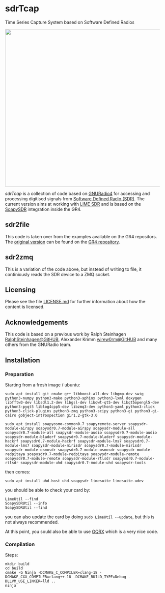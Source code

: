 # sdrTcap
Time Series Capture System based on Software Defined Radios 

<div style="margin-left:auto;margin-right:auto;text-align:center">
<img src="https://raw.githubusercontent.com/xaratustrah/sdrTcap/master/rsrc/sdrTcap.jpg" width="512">
</div>  

*sdrTcap* is a collection of code based on [GNURadio4](https://github.com/fair-acc/gnuradio4) for accessing and processing digitised signals from [Software Defined Radio (SDR)](https://de.wikipedia.org/wiki/Software_Defined_Radio). The current version aims at working with [LIME SDR](https://limemicro.com/boards/limesdr/) and is based on the [SoapySDR](https://github.com/pothosware/SoapySDR/wiki) integration inside the GR4.

## sdr2file

This code is taken over from the examples available on the GR4 repositors. The [original version](https://raw.githubusercontent.com/fair-acc/gnuradio4/refs/heads/main/blocks/soapy/src/soapy_example.cpp) can be found on the [GR4 repository](https://github.com/fair-acc/gnuradio4/tree/main).

## sdr2zmq

This is a variation of the code above, but instead of writing to file, it continiously reads the SDR device to a ZMQ socket.

## Licensing

Please see the file [LICENSE.md](./LICENSE.md) for further information about how the content is licensed.

## Acknowledgements

This code is based on a previous work by Ralph Steinhagen [RalphSteinhagen@GitHUB](https://github.com/RalphSteinhagen), Alexander Krimm [wirew0rm@GitHUB](https://github.com/wirew0rm) and many others from the GNURadio team.

## Installation

### Preparation
Starting from a fresh image / ubuntu:

```
sudo apt install git cmake g++ libboost-all-dev libgmp-dev swig python3-numpy python3-mako python3-sphinx python3-lxml doxygen libfftw3-dev libsdl1.2-dev libgsl-dev libqwt-qt5-dev libqt5opengl5-dev python3-pyqt5 liblog4cpp5-dev libzmq3-dev python3-yaml python3-click python3-click-plugins python3-zmq python3-scipy python3-gi python3-gi-cairo gobject-introspection gir1.2-gtk-3.0

sudo apt install soapyosmo-common0.7 soapyremote-server soapysdr-module-airspy soapysdr0.7-module-airspy soapysdr-module-all soapysdr0.7-module-all soapysdr-module-audio soapysdr0.7-module-audio soapysdr-module-bladerf soapysdr0.7-module-bladerf soapysdr-module-hackrf soapysdr0.7-module-hackrf soapysdr-module-lms7 soapysdr0.7-module-lms7 soapysdr-module-mirisdr soapysdr0.7-module-mirisdr soapysdr-module-osmosdr soapysdr0.7-module-osmosdr soapysdr-module-redpitaya soapysdr0.7-module-redpitaya soapysdr-module-remote soapysdr0.7-module-remote soapysdr-module-rtlsdr soapysdr0.7-module-rtlsdr soapysdr-module-uhd soapysdr0.7-module-uhd soapysdr-tools
```

then comes:

```
sudo apt install uhd-host uhd-soapysdr limesuite limesuite-udev
```

you should be able to check your card by:

```
LimeUtil --find
SoapySDRUtil --info
SoapySDRUtil --find
```

you can also update the card by doing `sudo LimeUtil --update`, but this is not always recommended.

At this point, you sould also be able to use [GQRX](https://www.gqrx.dk/) which is a very nice code.

### Compilation
Steps:

```
mkdir build
cd build
cmake -G Ninja -DCMAKE_C_COMPILER=clang-18 -DCMAKE_CXX_COMPILER=clang++-18 -DCMAKE_BUILD_TYPE=Debug -DLLVM_USE_LINKER=lld ..
ninja
```




